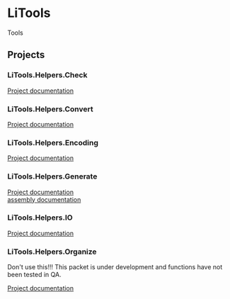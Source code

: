 # LiTools

Tools

## Projects

### LiTools.Helpers.Check

[Project documentation](/Documentation/LiTools.Helpers.Check.md)

### LiTools.Helpers.Convert

[Project documentation](/Documentation/LiTools.Helpers.Convert.md)

### LiTools.Helpers.Encoding

[Project documentation](/Documentation/LiTools.Helpers.Encoding.md)

### LiTools.Helpers.Generate

[Project documentation](/Generate.md)  
[assembly documentation](/Documentation/LiTools.Helpers.Generate.md)

### LiTools.Helpers.IO

[Project documentation](/Documentation/LiTools.Helpers.IO.md)

### LiTools.Helpers.Organize

Don't use this!!!
This packet is under development and functions have not been tested in QA.

[Project documentation](/Documentation/LiTools.Helpers.Organize.md)
